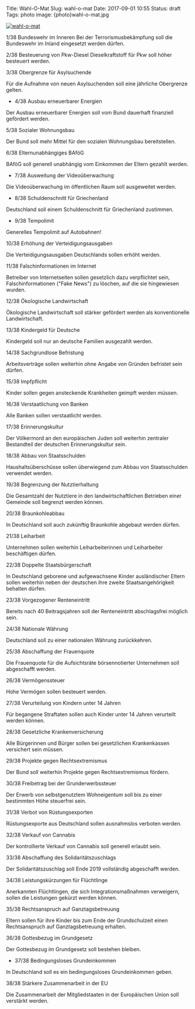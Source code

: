 Title: Wahl-O-Mat
Slug: wahl-o-mat
Date: 2017-09-01 10:55
Status:  draft
Tags: photo
image: {photo}wahl-o-mat.jpg

[![wahl-o-mat]({photo}wahl-o-mat.jpg "wahl-o-mat")]({filename}/pic/wahl-o-mat.jpg)


1/38 Bundeswehr im Inneren
Bei der Terrorismusbekämpfung soll die Bundeswehr im Inland eingesetzt werden dürfen.

2/38 Besteuerung von Pkw-Diesel
Dieselkraftstoff für Pkw soll höher besteuert werden.

3/38 Obergrenze für Asylsuchende

Für die Aufnahme von neuen Asylsuchenden soll eine jährliche Obergrenze gelten.

* 4/38 Ausbau erneuerbarer Energien

Der Ausbau erneuerbarer Energien soll vom Bund dauerhaft finanziell gefördert werden.

5/38 Sozialer Wohnungsbau

Der Bund soll mehr Mittel für den sozialen Wohnungsbau bereitstellen.

6/38 Elternunabhängiges BAföG

BAföG soll generell unabhängig vom Einkommen der Eltern gezahlt werden.

* 7/38 Ausweitung der Videoüberwachung

Die Videoüberwachung im öffentlichen Raum soll ausgeweitet werden.

* 8/38 Schuldenschnitt für Griechenland

Deutschland soll einem Schuldenschnitt für Griechenland zustimmen.

* 9/38 Tempolimit

Generelles Tempolimit auf Autobahnen!

10/38 Erhöhung der Verteidigungsausgaben

Die Verteidigungsausgaben Deutschlands sollen erhöht werden.

11/38 Falschinformationen im Internet

Betreiber von Internetseiten sollen gesetzlich dazu verpflichtet sein, Falschinformationen ("Fake News") zu löschen, auf die sie hingewiesen wurden.

12/38 Ökologische Landwirtschaft

Ökologische Landwirtschaft soll stärker gefördert werden als konventionelle Landwirtschaft.

13/38 Kindergeld für Deutsche

Kindergeld soll nur an deutsche Familien ausgezahlt werden.

14/38 Sachgrundlose Befristung

Arbeitsverträge sollen weiterhin ohne Angabe von Gründen befristet sein dürfen.

15/38 Impfpflicht

Kinder sollen gegen ansteckende Krankheiten geimpft werden müssen.

16/38 Verstaatlichung von Banken

Alle Banken sollen verstaatlicht werden.

17/38 Erinnerungskultur

Der Völkermord an den europäischen Juden soll weiterhin zentraler Bestandteil der deutschen Erinnerungskultur sein.

18/38 Abbau von Staatsschulden

Haushaltsüberschüsse sollen überwiegend zum Abbau von Staatsschulden verwendet werden.

19/38 Begrenzung der Nutztierhaltung

Die Gesamtzahl der Nutztiere in den landwirtschaftlichen Betrieben einer Gemeinde soll begrenzt werden können.

20/38 Braunkohleabbau

In Deutschland soll auch zukünftig Braunkohle abgebaut werden dürfen.

21/38 Leiharbeit

Unternehmen sollen weiterhin Leiharbeiterinnen und Leiharbeiter beschäftigen dürfen.

22/38 Doppelte Staatsbürgerschaft

In Deutschland geborene und aufgewachsene Kinder ausländischer Eltern sollen weiterhin neben der deutschen ihre zweite Staatsangehörigkeit behalten dürfen.

23/38 Vorgezogener Renteneintritt

Bereits nach 40 Beitragsjahren soll der Renteneintritt abschlagsfrei möglich sein.

24/38 Nationale Währung

Deutschland soll zu einer nationalen Währung zurückkehren.

25/38 Abschaffung der Frauenquote

Die Frauenquote für die Aufsichtsräte börsennotierter Unternehmen soll abgeschafft werden.

26/38 Vermögenssteuer

Hohe Vermögen sollen besteuert werden.

27/38 Verurteilung von Kindern unter 14 Jahren

Für begangene Straftaten sollen auch Kinder unter 14 Jahren verurteilt werden können.

28/38 Gesetzliche Krankenversicherung

Alle Bürgerinnen und Bürger sollen bei gesetzlichen Krankenkassen versichert sein müssen.

29/38 Projekte gegen Rechtsextremismus

Der Bund soll weiterhin Projekte gegen Rechtsextremismus fördern.

30/38 Freibetrag bei der Grunderwerbssteuer

Der Erwerb von selbstgenutztem Wohneigentum soll bis zu einer bestimmten Höhe steuerfrei sein.

31/38 Verbot von Rüstungsexporten

Rüstungsexporte aus Deutschland sollen ausnahmslos verboten werden.

32/38 Verkauf von Cannabis

Der kontrollierte Verkauf von Cannabis soll generell erlaubt sein.

33/38 Abschaffung des Solidaritätszuschlags

Der Solidaritätszuschlag soll Ende 2019 vollständig abgeschafft werden.

34/38 Leistungskürzungen für Flüchtlinge

Anerkannten Flüchtlingen, die sich Integrationsmaßnahmen verweigern, sollen die Leistungen gekürzt werden können.

35/38 Rechtsanspruch auf Ganztagsbetreuung

Eltern sollen für ihre Kinder bis zum Ende der Grundschulzeit einen Rechtsanspruch auf Ganztagsbetreuung erhalten.

36/38 Gottesbezug im Grundgesetz

Der Gottesbezug im Grundgesetz soll bestehen bleiben.

* 37/38 Bedingungsloses Grundeinkommen

In Deutschland soll es ein bedingungsloses Grundeinkommen geben.

38/38 Stärkere Zusammenarbeit in der EU

Die Zusammenarbeit der Mitgliedstaaten in der Europäischen Union soll verstärkt werden.



